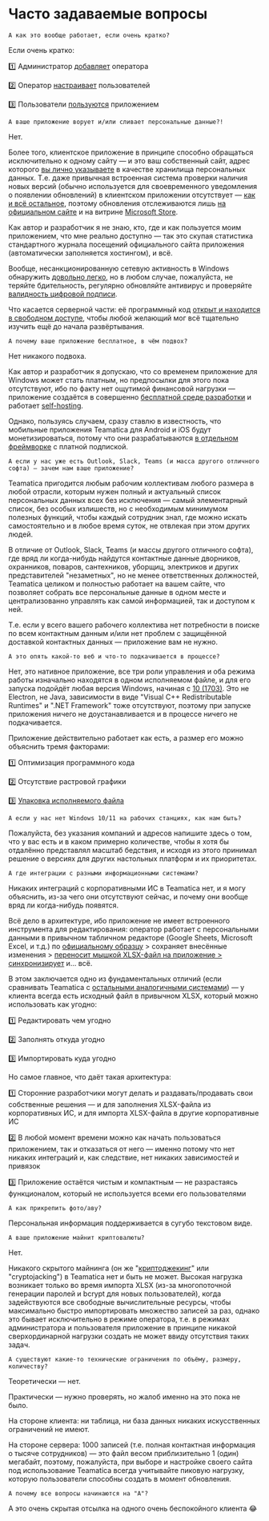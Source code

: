 Часто задаваемые вопросы
=============

`А как это вообще работает, если очень кратко?`

Если очень кратко:

1️⃣ Администратор [добавляет](https://teamatica.org/setup/administrator) оператора

2️⃣ Оператор [настраивает](https://teamatica.org/usage/operator) пользователей

3️⃣ Пользователи [пользуются](https://teamatica.org/usage/user) приложением

 
 
 

`А ваше приложение ворует и/или сливает персональные данные?!`

Нет.

Более того, клиентское приложение в принципе способно обращаться исключительно к одному сайту — и это ваш собственный сайт, адрес которого [вы лично указываете](https://teamatica.org/setup/administrator/#1) в качестве хранилища персональных данных. Т.е. даже привычная встроенная система проверки наличия новых версий (обычно используется для своевременного уведомления о появлении обновлений) в клиентском приложении отсутствует — [как и всё остальное](https://teamatica.org/privacy-ru.txt), поэтому обновления отслеживаются лишь [на официальном сайте](https://teamatica.org/#3) и на витрине [Microsoft Store](https://apps.microsoft.com/detail/xp8lvlmtsbd7wf).

Как автор и разработчик я не знаю, кто, где и как пользуется моим приложением, что мне реально доступно — так это скупая статистика стандартного журнала посещений официального сайта приложения (автоматически заполняется хостингом), и всё.

Вообще, несанкционированную сетевую активность в Windows обнаружить [довольно легко](https://google.com/search?q=мониторинг+сетевого+трафика+Windows), но в любом случае, пожалуйста, не теряйте бдительность, регулярно обновляйте антивирус и проверяйте [валидность цифровой подписи](https://teamatica.org/check-digital-signature-dark-ru.gif).

Что касается серверной части: её программный код [открыт и находится в свободном доступе](https://github.com/teamatica/backend/blob/main/ru/%E2%9C%85%20PHP/index.php), чтобы любой желающий мог всё тщательно изучить ещё до начала развёртывания.

 
 
 

`А почему ваше приложение бесплатное, в чём подвох?`

Нет никакого подвоха.

Как автор и разработчик я допускаю, что со временем приложение для Windows может стать платным, но предпосылки для этого пока отсутствуют, ибо по факту нет ощутимой финансовой нагрузки — приложение создаётся в совершенно [бесплатной среде разработки](https://embarcadero.com/products/delphi/starter/free-download) и работает [self-hosting](https://ru.wikipedia.org/wiki/Самохостинг).

Однако, пользуясь случаем, сразу ставлю в известность, что мобильные приложения Teamatica для Android и iOS будут монетизироваться, потому что они разрабатываются [в отдельном фреймворке](https://fgx-native.com) с платной подпиской.

 
 
 

`А если у нас уже есть Outlook, Slack, Teams (и масса другого отличного софта) — зачем нам ваше приложение?`

Teamatica пригодится любым рабочим коллективам любого размера в любой отрасли, которым нужен полный и актуальный список персональных данных всех без исключения — самый элементарный список, без особых излишеств, но с необходимым минимумом полезных функций, чтобы каждый сотрудник знал, где можно искать самостоятельно и в любое время суток, не отвлекая при этом других людей.

В отличие от Outlook, Slack, Teams (и массы другого отличного софта), где вряд ли когда-нибудь найдутся контактные данные дворников, охранников, поваров, сантехников, уборщиц, электриков и других представителей "незаметных", но не менее ответственных должностей, Teamatica целиком и полностью работает на вашем сайте, что позволяет собрать все персональные данные в одном месте и централизованно управлять как самой информацией, так и доступом к ней.

Т.е. если у всего вашего рабочего коллектива нет потребности в поиске по всем контактным данным и/или нет проблем с защищённой доставкой контактных данных — приложение вам не нужно.

 
 
 

`А это опять какой-то веб и что-то подкачивается в процессе?`

Нет, это нативное приложение, все три роли управления и оба режима работы изначально находятся в одном исполняемом файле, и для его запуска подойдёт любая версия Windows, начиная с [10 (1703)](https://en.wikipedia.org/wiki/Windows_10,_version_1703). Это не Electron, не Java, зависимости в виде "Visual C++ Redistributable Runtimes" и ".NET Framework" тоже отсутствуют, поэтому при запуске приложения ничего не доустанавливается и в процессе ничего не подкачивается.

Приложение действительно работает как есть, а размер его можно объяснить тремя факторами:

1️⃣ Оптимизация программного кода

2️⃣ Отсутствие растровой графики

3️⃣ [Упаковка исполняемого файла](https://upx.github.io)

 
 
 

`А если у нас нет Windows 10/11 на рабочих станциях, как нам быть?`

Пожалуйста, без указания компаний и адресов напишите здесь о том, что у вас есть и в каком примерно количестве, чтобы я хотя бы отдалённо представлял масштаб бедствия, и исходя из этого принимал решение о версиях для других настольных платформ и их приоритетах.

 
 
 

`А где интеграции с разными информационными системами?`

Никаких интеграций с корпоративными ИС в Teamatica нет, и я могу объяснить, из-за чего они отсутствуют сейчас, и почему они вообще вряд ли когда-нибудь появятся.

Всё дело в архитектуре, ибо приложение не имеет встроенного инструмента для редактирования: оператор работает с персональными данными в привычном табличном редакторе (Google Sheets, Microsoft Excel, и т.д.) по [официальному образцу](https://docs.google.com/spreadsheets/d/1vwpwlGWMeXw9istE-t38QPcX3pXIOZ6eXN0GfNym7cc) > сохраняет внесённые изменения > [переносит мышкой XLSX-файл на приложение > синхронизирует](https://teamatica.org/usage/operator/#22) и... всё.

В этом заключается одно из фундаментальных отличий (если сравнивать Teamatica с [остальными аналогичными системами](https://teamatica.org/list.txt)) — у клиента всегда есть исходный файл в привычном XLSX, который можно использовать как угодно:

1️⃣ Редактировать чем угодно

2️⃣ Заполнять откуда угодно

3️⃣ Импортировать куда угодно


Но самое главное, что даёт такая архитектура:

1️⃣ Сторонние разработчики могут делать и раздавать/продавать свои собственные решения — и для заполнения XLSX-файла из корпоративных ИС, и для импорта XLSX-файла в другие корпоративные ИС

2️⃣ В любой момент времени можно как начать пользоваться приложением, так и отказаться от него — именно потому что нет никаких интеграций и, как следствие, нет никаких зависимостей и привязок

3️⃣ Приложение остаётся чистым и компактным — не разрастаясь функционалом, который не используется всеми его пользователями

 
 
 

`А как прикрепить фото/аву?`

Персональная информация поддерживается в сугубо текстовом виде.

 
 
 

`А ваше приложение майнит криптовалюты?`

Нет.

Никакого скрытого майнинга (он же "[криптоджекинг](https://google.com/search?q=криптоджекинг)" или "cryptojacking") в Teamatica нет и быть не может. Высокая нагрузка возникает только во время импорта XLSX (из-за многопоточной генерации паролей и bcrypt для новых пользователей), когда задействуются все свободные вычислительные ресурсы, чтобы максимально быстро импортировать множество записей за раз, однако это бывает исключительно в режиме оператора, т.е. в режимах администратора и пользователя приложение в принципе никакой сверхординарной нагрузки создать не может ввиду отсутствия таких задач.

 
 
 

`А существуют какие-то технические ограничения по объёму, размеру, количеству?`

Теоретически — нет.

Практически — нужно проверять, но жалоб именно на это пока не было.

На стороне клиента: ни таблица, ни база данных никаких искусственных ограничений не имеют.

На стороне сервера: 1000 записей (т.е. полная контактная информация о тысяче сотрудников) — это файл весом приблизительно 1 (один) мегабайт, поэтому, пожалуйста, при выборе и настройке своего сайта под использование Teamatica всегда учитывайте пиковую нагрузку, которую пользователи способны создать в момент обновления.

 
 
 

`А почему все вопросы начинаются на "А"?`

А это очень скрытая отсылка на одного очень беспокойного клиента 😂